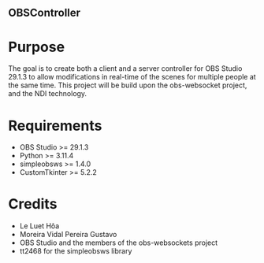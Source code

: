 ## OBSController

# Purpose
The goal is to create both a client and a server controller for OBS Studio 29.1.3 to allow modifications in real-time of the scenes for multiple people at the same time.
This project will be build upon the obs-websocket project, and the NDI technology.

# Requirements
- OBS Studio >= 29.1.3
- Python >= 3.11.4
- simpleobsws >= 1.4.0 
- CustomTkinter >= 5.2.2
# Credits
- Le Luet Hôa 
- Moreira Vidal Pereira Gustavo
- OBS Studio and the members of the obs-websockets project
- tt2468 for the simpleobsws library
